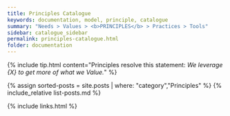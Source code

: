 ```yaml
---
title: Principles Catalogue
keywords: documentation, model, principle, catalogue
summary: "Needs > Values > <b>PRINCIPLES</b> > Practices > Tools"
sidebar: catalogue_sidebar
permalink: principles-catalogue.html
folder: documentation
---
```


{% include tip.html content="Principles resolve this statement: <i>We leverage {X} to get more of what we Value.</i>" %}

{% assign sorted-posts = site.posts | where: "category","Principles" %}
{% include_relative list-posts.md %}

{% include links.html %}
